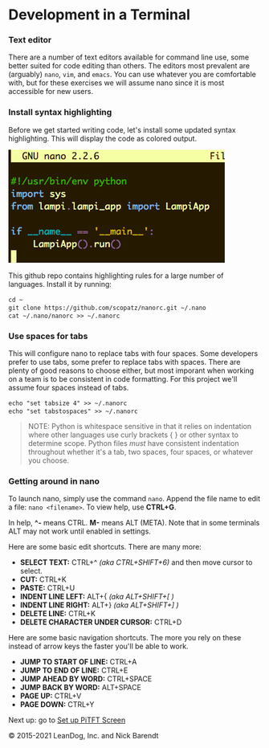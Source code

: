 # Development in a Terminal

### Text editor
There are a number of text editors available for command line use, some better suited for code editing than others. The editors most prevalent are (arguably) `nano`, `vim`, and `emacs`. You can use whatever you are comfortable with, but for these exercises we will assume nano since it is most accessible for new users.

### Install syntax highlighting
Before we get started writing code, let's install some updated syntax highlighting. This will display the code as colored output.

![](Images/nano_highlighted.png)

This github repo contains highlighting rules for a large number of languages. Install it by running:

```
cd ~
git clone https://github.com/scopatz/nanorc.git ~/.nano
cat ~/.nano/nanorc >> ~/.nanorc
```

### Use spaces for tabs
This will configure nano to replace tabs with four spaces. Some developers prefer to use tabs, some prefer to replace tabs with spaces. There are plenty of good reasons to choose either, but most imporant when working on a team is to be consistent in code formatting. For this project we'll assume four spaces instead of tabs.
```
echo "set tabsize 4" >> ~/.nanorc
echo "set tabstospaces" >> ~/.nanorc
```

> NOTE: Python is whitespace sensitive in that it relies on indentation where other languages use curly brackets { } or other syntax to determine scope. Python files *must* have consistent indentation throughout whether it's a tab, two spaces, four spaces, or whatever you choose.

### Getting around in nano

To launch nano, simply use the command `nano`. Append the file name to edit a file: `nano <filename>`.
To view help, use **CTRL+G**.

In help, **^-** means CTRL. **M-** means ALT (META). Note that in some terminals ALT may not work until enabled in settings.

Here are some basic edit shortcuts. There are many more:
* **SELECT TEXT:** CTRL+^ *(aka CTRL+SHIFT+6)* and then move cursor to select.
* **CUT:** CTRL+K
* **PASTE:** CTRL+U
* **INDENT LINE LEFT:** ALT+{ *(aka ALT+SHIFT+[ )*
* **INDENT LINE RIGHT:** ALT+} *(aka ALT+SHIFT+] )*
* **DELETE LINE:** CTRL+K
* **DELETE CHARACTER UNDER CURSOR:** CTRL+D

Here are some basic navigation shortcuts. The more you rely on these instead of arrow keys the faster you'll be able to work.
* **JUMP TO START OF LINE:** CTRL+A
* **JUMP TO END OF LINE:** CTRL+E
* **JUMP AHEAD BY WORD:** CTRL+SPACE
* **JUMP BACK BY WORD:** ALT+SPACE
* **PAGE UP:** CTRL+V
* **PAGE DOWN:** CTRL+Y

Next up: go to [Set up PiTFT Screen](../02.2_Set_up_PiTFT_Screen/README.md)

&copy; 2015-2021 LeanDog, Inc. and Nick Barendt
